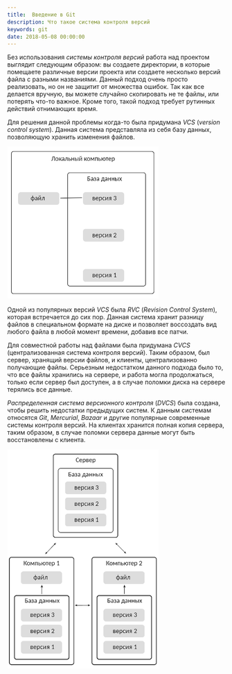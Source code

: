 ```yaml
---
title:  Введение в Git
description: Что такое система контроля версий
keywords: git
date: 2018-05-08 00:00:00
---
```


Без использования *системы контроля версий* работа над проектом выглядит следующим образом: вы создаете директории, в которые помещаете различные версии проекта или создаете несколько версий файла с разными названиями. Данный подход очень просто реализовать, но он не защитит от множества ошибок. Так как все делается вручную, вы можете случайно скопировать не те файлы, или потерять что-то важное. Кроме того, такой подход требует рутинных действий отнимающих время.

Для решения данной проблемы когда-то была придумана *VCS* (*version control system*). Данная система представляла из себя базу данных, позволяющую хранить изменения файлов.

![принцип версионного контроля](./assets/vvedenie-git/img1.png "принцип версионного контроля")

Одной из популярных версий *VCS* была *RVC* (*Revision Control System*), которая встречается до сих пор. Данная система хранит разницу файлов в специальном формате на диске и позволяет воссоздать вид любого файла в любой момент времени, добавив все патчи.

Для совместной работы над файлами была придумана *CVCS* (централизованная система контроля версий). Таким образом, был сервер, хранящий версии файлов, и клиенты, централизованно получающие файлы. Серьезным недостатком данного подхода было то, что все файлы хранились на сервере, и работа могла продолжаться, только если сервер был доступен, а в случае поломки диска на сервере терялись все данные.

*Распределенная система версионного контроля* (*DVCS*) была создана, чтобы решить недостатки предыдущих систем. К данным системам относятся *Git*, *Mercurial*, *Bazaar* и другие популярные современные системы контроля версий. На клиентах хранится полная копия сервера, таким образом, в случае поломки сервера данные могут быть восстановлены с клиента.

![схема DVCS](./assets/vvedenie-git/img2.png "схема DVCS")
